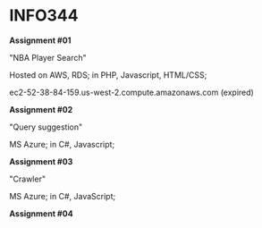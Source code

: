 # INFO344
**Assignment #01**

"NBA Player Search"

Hosted on AWS, RDS; in PHP, Javascript, HTML/CSS;

ec2-52-38-84-159.us-west-2.compute.amazonaws.com (expired)

**Assignment #02**

"Query suggestion"

MS Azure; in C#, Javascript;

**Assignment #03**

"Crawler"

MS Azure; in C#, JavaScript;

**Assignment #04**


